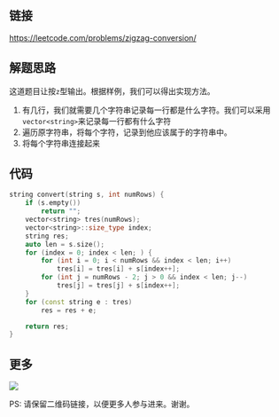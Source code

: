 ## 链接


https://leetcode.com/problems/zigzag-conversion/

## 解题思路

这道题目让按`z`型输出。根据样例，我们可以得出实现方法。

1. 有几行，我们就需要几个字符串记录每一行都是什么字符。我们可以采用`vector<string>`来记录每一行都有什么字符
2. 遍历原字符串，将每个字符，记录到他应该属于的字符串中。
3. 将每个字符串连接起来




## 代码






```c++
string convert(string s, int numRows) {
	if (s.empty())
		return "";
	vector<string> tres(numRows);
	vector<string>::size_type index;
	string res;
	auto len = s.size();
	for (index = 0; index < len; ) {
		for (int i = 0; i < numRows && index < len; i++)
			tres[i] = tres[i] + s[index++];
		for (int j = numRows - 2; j > 0 && index < len; j--)
			tres[j] = tres[j] + s[index++];
	}
	for (const string e : tres)
		res = res + e;

	return res;
}


```



## 更多

![](https://github.com/githubwoniu/learnprogram/blob/master/image/erweima.png)

PS: 请保留二维码链接，以便更多人参与进来。谢谢。